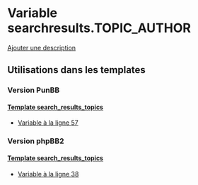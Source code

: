 # Variable searchresults.TOPIC_AUTHOR
[Ajouter une description](https://fa-tvars.appspot.com/var/searchresults.TOPIC_AUTHOR)

## Utilisations dans les templates

### Version PunBB

#### [Template search_results_topics](punbb/search_results_topics.md)
* [Variable &agrave; la ligne 57](../punbb/search_results_topics.tpl#L57)

### Version phpBB2

#### [Template search_results_topics](subsilver/search_results_topics.md)
* [Variable &agrave; la ligne 38](../subsilver/search_results_topics.tpl#L38)